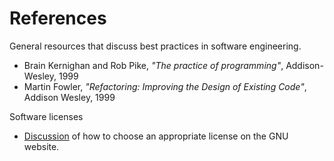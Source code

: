 # References

General resources that discuss best practices in software engineering.

  * Brain Kernighan and Rob Pike, *"The practice of programming"*,
    Addison-Wesley, 1999
  * Martin Fowler, *"Refactoring: Improving the Design of Existing Code"*,
    Addison Wesley, 1999


Software licenses

  * [Discussion](https://www.gnu.org/licenses/license-recommendations.en.html)
    of how to choose an appropriate license on the GNU website.
